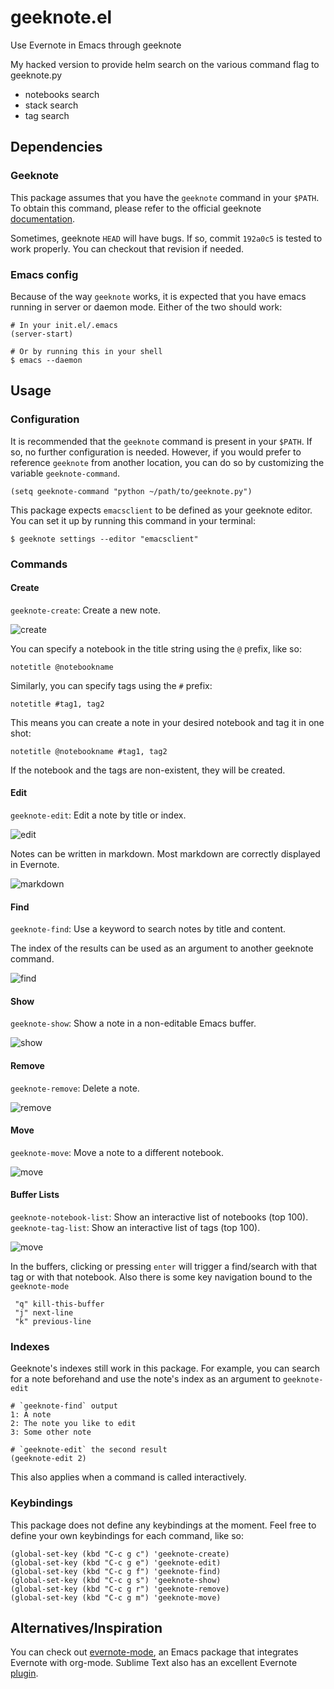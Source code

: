 # geeknote.el

Use Evernote in Emacs through geeknote

My hacked version to provide helm search on the various 
command flag to geeknote.py 

- notebooks search
- stack search
- tag search

## Dependencies

### Geeknote

This package assumes that you have the `geeknote` command in your `$PATH`.
To obtain this command, please refer to the official geeknote
[documentation](https://github.com/VitaliyRodnenko/geeknote).

Sometimes, geeknote `HEAD` will have bugs. If so, commit `192a0c5` is tested
to work properly. You can checkout that revision if needed.

### Emacs config

Because of the way `geeknote` works, it is expected that you have emacs running in
server or daemon mode. Either of the two should work:

```
# In your init.el/.emacs
(server-start)

# Or by running this in your shell
$ emacs --daemon
```

## Usage

### Configuration

It is recommended that the `geeknote` command is present in your `$PATH`. If so, no
further configuration is needed. However, if you would prefer to reference `geeknote`
from another location, you can do so by customizing the variable `geeknote-command`.

```
(setq geeknote-command "python ~/path/to/geeknote.py")
```

This package expects `emacsclient` to be defined as your geeknote editor. You can
set it up by running this command in your terminal:

```
$ geeknote settings --editor "emacsclient"
```

### Commands

#### Create

`geeknote-create`: Create a new note.

![create](screenshots/geeknote-create.gif)

You can specify a notebook in the title string using the `@` prefix, like so:

```
notetitle @notebookname
```

Similarly, you can specify tags using the `#` prefix:

```
notetitle #tag1, tag2
```

This means you can create a note in your desired notebook and tag it in one shot:

```
notetitle @notebookname #tag1, tag2
```

If the notebook and the tags are non-existent, they will be created.


#### Edit

`geeknote-edit`: Edit a note by title or index.

![edit](screenshots/geeknote-edit.gif)

Notes can be written in markdown. Most markdown are correctly displayed in Evernote.

![markdown](screenshots/geeknote-markdown.gif)

#### Find

`geeknote-find`: Use a keyword to search notes by title and content.

The index of the results can be used as an argument to another
geeknote command.

![find](screenshots/geeknote-find.gif)

#### Show

`geeknote-show`: Show a note in a non-editable Emacs buffer.

![show](screenshots/geeknote-show.gif)

#### Remove

`geeknote-remove`: Delete a note.

![remove](screenshots/geeknote-remove.gif)

#### Move

`geeknote-move`: Move a note to a different notebook.

![move](screenshots/geeknote-move.gif)

#### Buffer Lists

`geeknote-notebook-list`: Show an interactive list of notebooks (top 100).
`geeknote-tag-list`: Show an interactive list of tags (top 100).

![move](screenshots/geeknote-buffers.gif)

In the buffers, clicking or pressing `enter` will trigger a
find/search with that tag or with that notebook. Also there is some
key navigation bound to the `geeknote-mode`

```
 "q" kill-this-buffer
 "j" next-line
 "k" previous-line
```

### Indexes

Geeknote's indexes still work in this package. For example, you can search for a note
beforehand and use the note's index as an argument to `geeknote-edit`

```
# `geeknote-find` output
1: A note
2: The note you like to edit
3: Some other note

# `geeknote-edit` the second result
(geeknote-edit 2)
```

This also applies when a command is called interactively.

### Keybindings

This package does not define any keybindings at the moment. Feel free to define
your own keybindings for each command, like so:

```
(global-set-key (kbd "C-c g c") 'geeknote-create)
(global-set-key (kbd "C-c g e") 'geeknote-edit)
(global-set-key (kbd "C-c g f") 'geeknote-find)
(global-set-key (kbd "C-c g s") 'geeknote-show)
(global-set-key (kbd "C-c g r") 'geeknote-remove)
(global-set-key (kbd "C-c g m") 'geeknote-move)
```

## Alternatives/Inspiration

You can check out [evernote-mode](https://github.com/pymander/evernote-mode),
an Emacs package that integrates Evernote with org-mode. Sublime Text also has an
excellent Evernote [plugin](https://packagecontrol.io/packages/SublimeEvernote).
